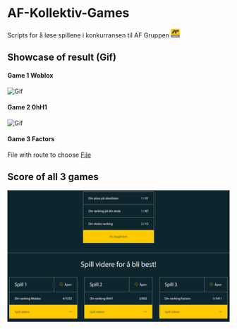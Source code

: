 # AF-Kollektiv-Games
Scripts for å løse spillene i konkurransen til AF Gruppen  <img src=/asset/AF_logo.png width="20"> 



## Showcase of result (Gif)


#### Game 1 Woblox
![Gif](/asset/wood.gif)

#### Game 2 0hH1
![Gif](/asset/0hh1.gif)

#### Game 3 Factors

File with route to choose [File](https://github.com/Canellu/AF-Kollektiv-Games/blob/main/output/AFrute.txt)

## Score of all 3 games

<img src=/output/AF_leaderboard.png width="800"><br>





